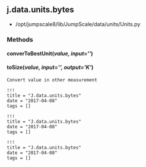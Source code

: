 <!-- toc -->
## j.data.units.bytes

- /opt/jumpscale8/lib/JumpScale/data/units/Units.py

### Methods

#### converToBestUnit(*value, input=''*) 

#### toSize(*value, input='', output='K'*) 

```
Convert value in other measurement

```


```
!!!
title = "J.data.units.bytes"
date = "2017-04-08"
tags = []
```

```
!!!
title = "J.data.units.bytes"
date = "2017-04-08"
tags = []
```

```
!!!
title = "J.data.units.bytes"
date = "2017-04-08"
tags = []
```
